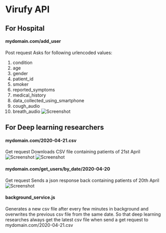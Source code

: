 # Virufy API

## For Hospital
#### mydomain.com/add_user
Post request
Asks for following urlencoded values:

1) condition
2) age
3) gender
4) patient_id
5) smoker
6) reported_symptoms
7) medical_history
8) data_collected_using_smartphone
9) cough_audio
10) breath_audio
![Screenshot](https://imgur.com/ZW2SPgv.png)
## For Deep learning researchers
#### mydomain.com/2020-04-21.csv 
Get request
Downloads CSV file containing patients of 21st April
![Screenshot](https://imgur.com/3lrE43O)
![Screenshot](https://imgur.com/jtIcmxi.png)
#### mydomain.com/get_users/by_date/2020-04-20
Get request
Sends a json response back containing patients of 20th April
![Screenshot](https://imgur.com/CMgsiC2.png)
#### background_service.js 
Generates a new csv file after every few minutes in background and overwrites the previous csv file from the same date. So that deep learning researches always get the latest csv file when send a get request to mydomain.com/2020-04-21.csv